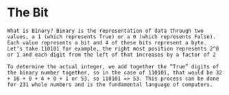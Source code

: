 # The Bit
<!--- Above Text --->
    What is Binary? Binary is the representation of data through two values, a 1 (which represents True) or a 0 (which represents False). Each value represents a bit and 4 of these bits represent a byte. Let’s take 110101 for example, the right most position represents 2^0 or 1 and each digit from the left of that increases by a factor of 2
<!--- Below Text --->
    To determine the actual integer, we add together the “True” digits of the binary number together, so in the case of 110101, that would be 32 + 16 + 0 + 4 + 0 + 1 or 53, so 110101 => 53. This process can be done for 231 whole numbers and is the fundamental language of computers.
